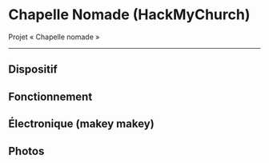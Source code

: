 # Chapelle Nomade (HackMyChurch)
Projet « Chapelle nomade »

---

## Dispositif

## Fonctionnement

## Électronique (makey makey)

## Photos
